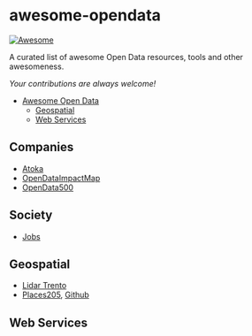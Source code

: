 # awesome-opendata

[![Awesome](https://cdn.rawgit.com/sindresorhus/awesome/d7305f38d29fed78fa85652e3a63e154dd8e8829/media/badge.svg)](https://github.com/sindresorhus/awesome)

A curated list of awesome Open Data resources, tools and other awesomeness.

*Your contributions are always welcome!*

- [Awesome Open Data](#awesome-opendata)
    - [Geospatial](#geospatial)
    - [Web Services](#web-services)

## Companies
* [Atoka](https://atoka.io/it/) 
* [OpenDataImpactMap](http://www.opendataimpactmap.org/map.html)
* [OpenData500](http://www.opendata500.com/)

## Society
* [Jobs](http://fabbisogni.isfol.it/scheda.php?id_menu=4&id=5.2.2.1.0&limite=1)

## Geospatial
* [Lidar Trento](http://www.lidar.provincia.tn.it:8081/WebGisIT/pages/webgis.faces)
* [Places205](http://places2.csail.mit.edu/download.html), [Github](https://github.com/CSAILVision/places365)

## Web Services

### 
